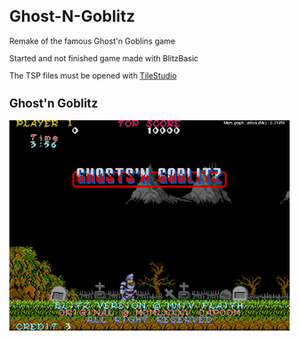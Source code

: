 # Ghost-N-Goblitz
Remake of the famous Ghost'n Goblins game

Started and not finished game made with BlitzBasic

The TSP files must be opened with [TileStudio](http://tilestudio.sourceforge.net/)

## Ghost'n Goblitz
![Screenshot](https://github.com/flaith-nycd/Ghost-N-Goblitz/blob/master/Screenshot.png)
